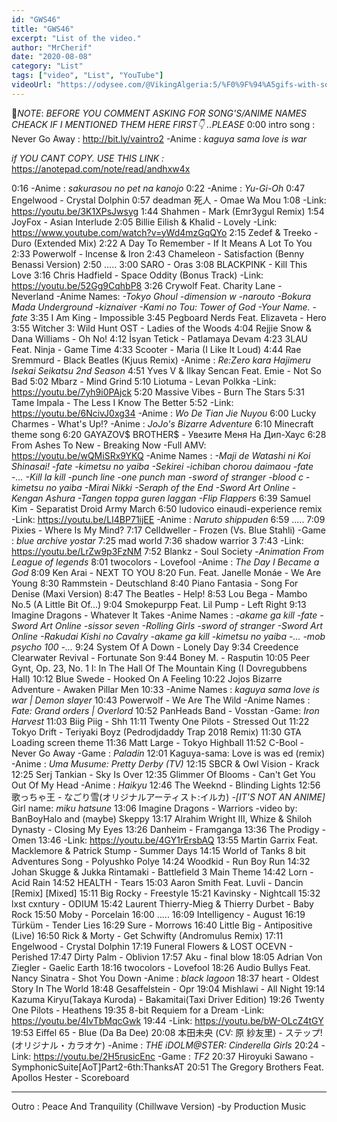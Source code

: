 ```yaml
---
id: "GWS46"
title: "GWS46"
excerpt: "List of the video."
author: "MrCherif"
date: "2020-08-08"
category: "List"
tags: ["video", "List", "YouTube"]
videoUrl: "https://odysee.com/@VikingAlgeria:5/%F0%9F%94%A5gifs-with-sound-coub-mix-!-46-%E2%9A%A1%EF%B8%8F:0"
---
```

📌*NOTE*:
*BEFORE YOU COMMENT ASKING FOR SONG'S/ANIME NAMES CHEACK IF I MENTIONED THEM HERE FIRST👇 ..PLEASE*
0:00 intro song : Never Go Away :
http://bit.ly/vaintro2
-Anime : *kaguya sama love is war*

*if YOU CANT COPY. USE THIS LINK :*
https://anotepad.com/note/read/andhxw4x

0:16
-Anime : *sakurasou no pet na kanojo*
0:22
-Anime : *Yu-Gi-Oh*
0:47 Engelwood - Crystal Dolphin
0:57 deadman 死人 - Omae Wa Mou
1:08 
-Link: https://youtu.be/3K1XPsJwsyg
1:44 Shahmen - Mark (Emr3ygul Remix)
1:54 JoyFox - Asian Interlude
2:05 Billie Eilish & Khalid - Lovely
-Link: https://www.youtube.com/watch?v=yWd4mzGqQYo
2:15 Zedef & Treeko - Duro (Extended Mix)
2:22 A Day To Remember - If It Means A Lot To You
2:33 Powerwolf - Incense & Iron
2:43 Chameleon - Satisfaction (Benny Benassi Version)
2:50 .....
3:00 SARO - Oras
3:08 BLACKPINK - Kill This Love
3:16 Chris Hadfield - Space Oddity (Bonus Track)
-Link: https://youtu.be/52Gg9CqhbP8
3:26 Crywolf Feat. Charity Lane - Neverland
-Anime Names: *-Tokyo Ghoul
-dimension w
-narouto
-Bokura Mada Underground
-kiznaiver
-Kami no Tou: Tower of God
-Your Name.
-fate*
3:35 I Am King - Impossible
3:45 Pegboard Nerds Feat. Elizaveta - Hero
3:55 Witcher 3: Wild Hunt OST - Ladies of the Woods
4:04 Rejjie Snow & Dana Williams - Oh No!
4:12 İsyan Tetick - Patlamaya Devam
4:23 3LAU Feat. Ninja - Game Time
4:33 Scooter - Maria (I Like It Loud)
4:44 Rae Sremmurd - Black Beatles (Kjuus Remix)
-Anime : *Re:Zero kara Hajimeru Isekai Seikatsu 2nd Season*
4:51 Yves V & Ilkay Sencan Feat. Emie - Not So Bad
5:02 Mbarz - Mind Grind
5:10 Liotuma - Levan Polkka
-Link: https://youtu.be/7yh9i0PAjck
5:20 Massive Vibes - Burn The Stars
5:31 Tame Impala - The Less I Know The Better
5:52 
-Link: https://youtu.be/6NcivJ0xg34
-Anime : *Wo De Tian Jie Nuyou*
6:00 Lucky Charmes - What's Up!?
-Anime : *JoJo's Bizarre Adventure*
6:10 Minecraft theme song
6:20 GAYAZOV$ BROTHER$ - Увезите Меня На Дип-Хаус
6:28 From Ashes To New - Breaking Now
-Full AMV: https://youtu.be/wQMiSRx9YKQ
-Anime Names : *-Maji de Watashi ni Koi Shinasai! 
-fate
-kimetsu no yaiba
-Sekirei
-ichiban chorou daimaou
-fate
-...
-Kill la kill
-punch line
-one punch man
-sword of stranger
-blood c
-kimetsu no yaiba
-Mirai Nikki
-Seraph of the End
-Sword Art Online
-Kengan Ashura 
-Tangen toppa guren laggan
-Flip Flappers*
6:39 Samuel Kim - Separatist Droid Army March
6:50 ludovico einaudi-experience remix
-Link: https://youtu.be/LI4BP71ijEE 
-Anime : *Naruto shippuden*
6:59 .....
7:09 Pixies - Where Is My Mind?
7:17 Celldweller - Frozen (Vs. Blue Stahli)
-Game : *blue archive yostar*
7:25 mad world
7:36 shadow warrior 3
7:43 
-Link: https://youtu.be/LrZw9p3FzNM
7:52 Blankz - Soul Society
-*Animation From League of legends*
8:01 twocolors - Lovefool
-Anime : *The Day I Became a God*
8:09 Ken Arai - NEXT TO YOU
8:20 Fun. Feat. Janelle Monáe - We Are Young
8:30 Rammstein - Deutschland
8:40 Piano Fantasia - Song For Denise (Maxi Version)
8:47 The Beatles - Help!
8:53 Lou Bega - Mambo No.5 (A Little Bit Of...)
9:04 Smokepurpp Feat. Lil Pump - Left Right
9:13 Imagine Dragons - Whatever It Takes
-Anime Names : *-akame ga kill
-fate
-Sword Art Online
-sissor seven
-Rolling Girls
-sword of stranger
-Sword Art Online
-Rakudai Kishi no Cavalry
-akame ga kill
-kimetsu no yaiba
-...
-mob psycho 100
-...*
9:24 System Of A Down - Lonely Day
9:34 Creedence Clearwater Revival - Fortunate Son
9:44 Boney M. - Rasputin
10:05 Peer Gynt, Op. 23, No. 1 I: In The Hall Of The Mountain King (I Dovregubbens Hall)
10:12 Blue Swede - Hooked On A Feeling
10:22 Jojos Bizarre Adventure - Awaken Pillar Men
10:33 
-Anime Names : *kaguya sama love is war | Demon slayer*
10:43 Powerwolf - We Are The Wild
-Anime Names : *Fate: Grand orders | Overlord*
10:52 PanHeads Band - Vosstan
-Game: *Iron Harvest*
11:03 Biig Piig - Shh
11:11 Twenty One Pilots - Stressed Out
11:22 Tokyo Drift - Teriyaki Boyz (Pedrodjdaddy Trap 2018 Remix)
11:30 GTA Loading screen theme
11:36 Matt Large - Tokyo Highball
11:52 C-Bool - Never Go Away
-Game : *Paladin*
12:01 Kaguya-sama: Love is was ed (remix)
-Anime : *Uma Musume: Pretty Derby (TV)*
12:15 SBCR & Owl Vision - Krack
12:25 Serj Tankian - Sky Is Over
12:35 Glimmer Of Blooms - Can't Get You Out Of My Head
-Anime : *Haikyu*
12:46 The Weeknd - Blinding Lights
12:56 歌っちゃ王 - なごり雪(オリジナルアーティスト:イルカ)
-*[IT'S NOT AN ANIME]* Girl name: *miku hatsune*
13:06 Imagine Dragons - Warriors
-video by: BanBoyHalo and (maybe) Skeppy
13:17 Alrahim Wright III, Whize & Shiloh Dynasty - Closing My Eyes
13:26 Danheim - Framganga
13:36 The Prodigy - Omen
13:46
-Link: https://youtu.be/4GY1rErsbAQ
13:55 Martin Garrix Feat. Macklemore & Patrick Stump - Summer Days
14:15 World of Tanks 8 bit Adventures Song - Polyushko Polye
14:24 Woodkid - Run Boy Run
14:32 Johan Skugge & Jukka Rintamaki - Battlefield 3 Main Theme
14:42 Lorn - Acid Rain
14:52 HEALTH - Tears
15:03 Aaron Smith Feat. Luvli - Dancin [Remix] [Mixed]
15:11 Big Rocky - Freestyle
15:21 Kavinsky - Nightcall
15:32 lxst cxntury - ODIUM
15:42 Laurent Thierry-Mieg & Thierry Durbet - Baby Rock
15:50 Moby - Porcelain
16:00 .....
16:09 Intelligency - August
16:19 Türküm - Tender Lies
16:29 Sure - Morrows
16:40 Little Big - Antipositive (Live)
16:50 Rick & Morty - Get Schwifty (Andromulus Remix)
17:11 Engelwood - Crystal Dolphin
17:19 Funeral Flowers & LOST OCEVN - Perished
17:47 Dirty Palm - Oblivion
17:57 Aku - final blow
18:05 Adrian Von Ziegler - Gaelic Earth
18:16 twocolors - Lovefool
18:26 Audio Bullys Feat. Nancy Sinatra - Shot You Down
-Anime : *black lagoon*
18:37 heart - Oldest Story In The World
18:48 Gesaffelstein - Opr
19:04 Mishlawi - All Night
19:14 Kazuma Kiryu(Takaya Kuroda) - Bakamitai(Taxi Driver Edition)
19:26 Twenty One Pilots - Heathens
19:35 8-bit Requiem for a Dream
-Link: https://youtu.be/4IvTbMqcGwk
19:44 
-Link: https://youtu.be/bW-OLcZ4tGY
19:53 Eiffel 65 - Blue (Da Ba Dee)
20:08 本田未央 (CV: 原 紗友里) - ステップ! (オリジナル・カラオケ)
-Anime : *THE iDOLM@STER: Cinderella Girls*
20:24 
-Link: https://youtu.be/2H5rusicEnc
-Game : *TF2*
20:37 Hiroyuki Sawano - SymphonicSuite[AoT]Part2-6th:ThanksAT
20:51 The Gregory Brothers Feat. Apollos Hester - Scoreboard

----
Outro : Peace And Tranquility (Chillwave Version) -by Production Music
